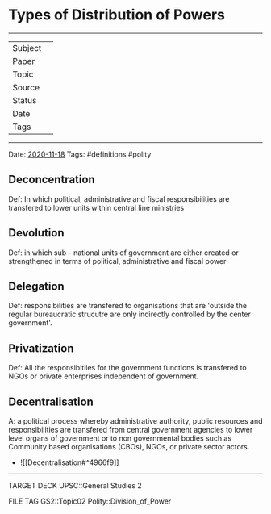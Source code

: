 # Types of Distribution of Powers

***

|         |   |
| ------- | - |
| Subject |   |
| Paper   |   |
| Topic   |   |
| Source  |   |
| Status  |   |
| Date    |   |
| Tags    |   |

***

Date: [2020-11-18](2020-11-18.md)
Tags: #definitions #polity

## Deconcentration

Def: In which political, administrative and fiscal responsibilities are transfered to lower units within central line ministries

## Devolution

Def: in which sub - national units of government are either created or strengthened in terms of political, administrative and fiscal power

## Delegation

Def: responsibilities are transfered to organisations that are 'outside the regular bureaucratic strucutre are only indirectly controlled by the center government'.

## Privatization

Def: All the responsibitlies for the government functions is transfered to NGOs or private enterprises independent of government.

## Decentralisation

A: a political process whereby administrative authority, public resources and responsibilities are transfered from central government agencies to lower level organs of government or to non governmental bodies such as Community based organisations (CBOs), NGOs, or private sector actors.

*   ![[Decentralisation#^4966f9]]

***

TARGET DECK
UPSC::General Studies 2

FILE TAG
GS2::Topic02 Polity::Division_of_Power
